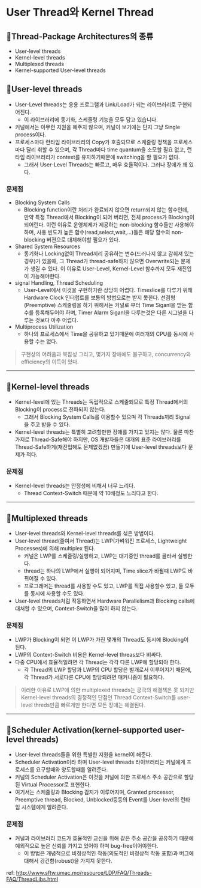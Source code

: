# User Thread와 Kernel Thread

## :book:Thread-Package Architectures의 종류
- User-level threads
- Kernel-level threads
- Multiplexed threads
- Kernel-supported User-level threads

## :book:User-level threads
- User-Level threads는 응용 프로그램과 Link/Load가 되는 라이브러리로 구현되어진다.
  - 이 라이브러리에 동기화, 스케줄링 기능을 모두 담고 있습니다.
- 커널에서는 아무런 지원을 해주지 않으며, 커널이 보기에는 단지 그냥 Single process이다.
- 프로세스마다 런타임 라이브러리의 Copy가 호출되므로 스케줄링 정책을 프로세스마다 달리 취할 수 있으며, 각 Thread마다 time quantum을 소모할 필요 없고, 런타임 라이브러리가 context를 유지하기때문에 switching을 할 필요가 없다.
  - 그래서 User-Level Threads는 빠르고, 매우 효율적이다. 그러나 장애가 꽤 있다.

### 문제점
- Blocking System Calls
  - Blocking function이란 처리가 완료되지 않으면 return되지 않는 함수인데, 만약 특정 Thread에서 Blocking이 되어 버리면, 전체 process가 Blocking이 되어린다. 이런 이유로 운영체제가 제공하는 non-blocking 함수들만 사용해야 하며, 사용 빈도가 높은 함수(read,select,wait,...)들은 해당 함수의 non-blocking 버젼으로 대체해야할 필요가 있다. 
- Shared System Resources
  - 동기화나 Locking없이 Thread끼리 공유하는 변수(드러나지 않고 감춰져 있는 경우)가 있을때, 그 Thread가 thread-safe하지 않으면 Overwrite되는 문제가 생길 수 있다. 이 이유로 User-Level, Kernel-Level 함수까지 모두 재진입이 가능해야한다.
- signal Handling, Thread Scheduling
  - User-Level에서 이것을 구현하기란 상당히 어렵다. Timeslice를 다루기 위해 Hardware Clock 인터럽트를 보통의 방법으로는 받지 못한다. 선점형(Preemptive) 스케줄링을 하기 위해서는 커널로 부터 Time Siganl을 받는 함수를 등록해두어야 하며, Timer Alarm Siganl을 다루는것은 다른 시그널을 다루는 것보다 아주 어럽다.
- Multiprocess Utilization
  - 하나의 프로세스에서 Time을 공유하고 있기때문에 여러개의 CPU를 동시에 사용할 수는 없다.

> 구현상의 어려움과 복잡성 그리고, 몇가지 장애에도 불구하고, concurrency와 efficiency의 이득이 있다.

<hr>

## :book:Kernel-level threads
- Kernel-level에 있는 Threads는 독립적으로 스케줄되므로 특정 Thread에서의 Blocking이 process로 전파되지 않는다.
  - 그래서 Blocking System Calls를 이용할수 있으며 각 Threads끼리 Signal을 주고 받을 수 있다.
- Kernel-level threads는 특별히 고려할만한 장애를 가지고 있지는 않다. 물론 마찬가지로 Thread-Safe해야 하지만, OS 개발자들은 대개의 표준 라이브러리를 Thread-Safe하게(재진입해도 문제없겠끔) 만들기에 User-level threads보다 문제가 적다.

### 문제점
- Kernel-level threads는 안정성에 비해서 너무 느리다.
  - Thread Context-Switch 때문에 약 10배정도 느리다고 한다.

<hr>

## :book:Multiplexed threads
- User-level threads와 Kernel-level threads를 섞은 방법이다.
- User-level thread(줄여서 Thread)는 LWP(가벼워진 프로세스, Lightweight Processes)에 의해 multiplex 된다.
  - 커널은 LWP를 스케줄링/실행하고, LWP는 대기중인 thread를 골라서 실행한다.
  - thread는 하나의 LWP에서 실행이 되어지며, Time slice가 바뀔때 LWP도 바뀌어질 수 있다.
  - 프로그래머는 thread를 사용할 수도 있고, LWP를 직접 사용할수 있고, 둘 모두를 동시에 사용할 수도 있다.
- User-level threads처럼 작동하면서 Hardware Parallelism과 Blocking calls에 대처할 수 있으며, Context-Switch을 많이 하지 않는다.

### 문제점
- LWP가 Blocking이 되면 이 LWP가 가진 몇개의 Thread도 동시에 Blocking이 된다.
- LWP의 Context-Switch 비용은 Kernel-level threas보다 비싸다.
- 다중 CPU에서 효율적일려면 각 Thread는 각각 다른 LWP에 할당되야 한다.
  - 각 Thread의 LWP 할당과 LWP의 CPU 할당은 별개로서 이루어지기 때문에, 각 Thread가 서로다른 CPU에 할당되려면 매커니즘이 필요하다.

> 이러한 이유로 LWP에 의한 multiplexed threads는 궁극의 해결책은 못 되지만 Kernel-level threads의 결정적인 단점인 Thread Context-Switch를 user-level threds만큼 빠르게만 한다면 모든 장애는 해결된다.

<hr>

## :book:Scheduler Activation(kernel-supported user-level threads)
 - User-level threads들을 위한 특별한 지원을 kernel이 해준다.
  - Scheduler Activation이라 하며 User-level threads 라이브러리는 커널에게 프로세스를 요구할때와 양도할때를 알려준다.
  - 커널의 Scheduler Activation은 이것을 커널에 의한 프로세스 주소 공간으로 할당된 Virtual Processor로 표현한다.
  - 여기서는 스케줄링과 Blocking 감지가 이루어지며, Granted processor, Preemptive thread, Blocked, Unblocked등등의 Event를 User-level의 런타임 시스템에게 알려준다.

### 문제점
- 커널과 라이브러리 코드가 효율적인 교신을 위해 같은 주소 공간을 공유하기 때문에 예외적으로 높은 신뢰를 가지고 있어야 하며 bug-free이어야한다.
  - 이 방법은 개념적으로 비정상적인 작동(의도적인 비정상적 작동 포함)과 버그에 대해서 강건함(robust)을 가지지 못한다.





ref: http://www.sftw.umac.mo/resource/LDP/FAQ/Threads-FAQ/ThreadLibs.html
